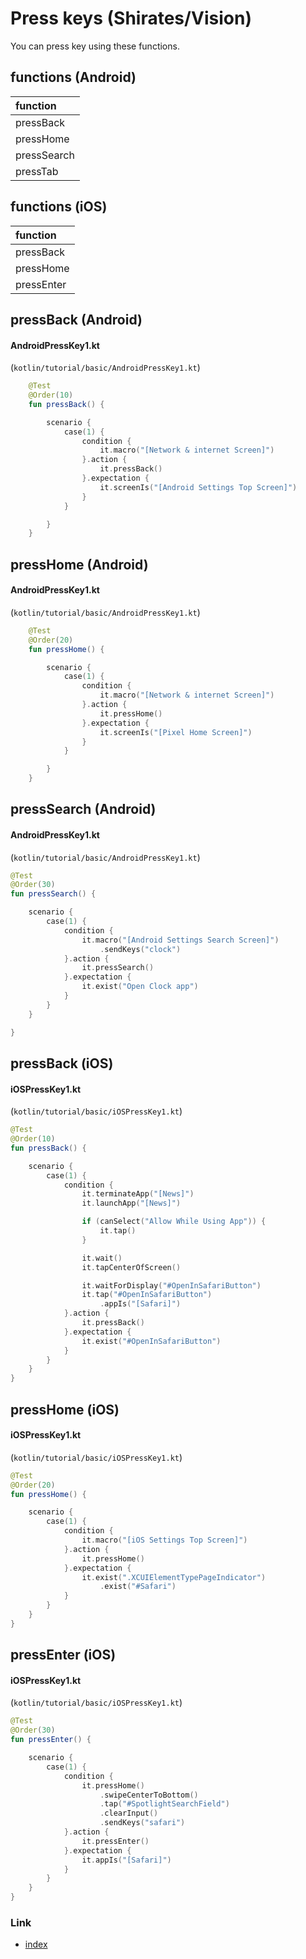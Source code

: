 # Press keys (Shirates/Vision)

You can press key using these functions.

## functions (Android)

| function    |
|:------------|
| pressBack   |
| pressHome   |
| pressSearch |
| pressTab    |

## functions (iOS)

| function   |
|:-----------|
| pressBack  |
| pressHome  |
| pressEnter |

## pressBack (Android)

#### AndroidPressKey1.kt

(`kotlin/tutorial/basic/AndroidPressKey1.kt`)

```kotlin
    @Test
    @Order(10)
    fun pressBack() {

        scenario {
            case(1) {
                condition {
                    it.macro("[Network & internet Screen]")
                }.action {
                    it.pressBack()
                }.expectation {
                    it.screenIs("[Android Settings Top Screen]")
                }
            }

        }
    }
```

## pressHome (Android)

#### AndroidPressKey1.kt

(`kotlin/tutorial/basic/AndroidPressKey1.kt`)

```kotlin
    @Test
    @Order(20)
    fun pressHome() {

        scenario {
            case(1) {
                condition {
                    it.macro("[Network & internet Screen]")
                }.action {
                    it.pressHome()
                }.expectation {
                    it.screenIs("[Pixel Home Screen]")
                }
            }

        }
    }
```

## pressSearch (Android)

#### AndroidPressKey1.kt

(`kotlin/tutorial/basic/AndroidPressKey1.kt`)

```kotlin
@Test
@Order(30)
fun pressSearch() {

    scenario {
        case(1) {
            condition {
                it.macro("[Android Settings Search Screen]")
                    .sendKeys("clock")
            }.action {
                it.pressSearch()
            }.expectation {
                it.exist("Open Clock app")
            }
        }
    }

}
```

## pressBack (iOS)

#### iOSPressKey1.kt

(`kotlin/tutorial/basic/iOSPressKey1.kt`)

```kotlin
@Test
@Order(10)
fun pressBack() {

    scenario {
        case(1) {
            condition {
                it.terminateApp("[News]")
                it.launchApp("[News]")

                if (canSelect("Allow While Using App")) {
                    it.tap()
                }

                it.wait()
                it.tapCenterOfScreen()

                it.waitForDisplay("#OpenInSafariButton")
                it.tap("#OpenInSafariButton")
                    .appIs("[Safari]")
            }.action {
                it.pressBack()
            }.expectation {
                it.exist("#OpenInSafariButton")
            }
        }
    }
}
```

## pressHome (iOS)

#### iOSPressKey1.kt

(`kotlin/tutorial/basic/iOSPressKey1.kt`)

```kotlin
@Test
@Order(20)
fun pressHome() {

    scenario {
        case(1) {
            condition {
                it.macro("[iOS Settings Top Screen]")
            }.action {
                it.pressHome()
            }.expectation {
                it.exist(".XCUIElementTypePageIndicator")
                    .exist("#Safari")
            }
        }
    }
}
```

## pressEnter (iOS)

#### iOSPressKey1.kt

(`kotlin/tutorial/basic/iOSPressKey1.kt`)

```kotlin
@Test
@Order(30)
fun pressEnter() {

    scenario {
        case(1) {
            condition {
                it.pressHome()
                    .swipeCenterToBottom()
                    .tap("#SpotlightSearchField")
                    .clearInput()
                    .sendKeys("safari")
            }.action {
                it.pressEnter()
            }.expectation {
                it.appIs("[Safari]")
            }
        }
    }
}
```

### Link

- [index](../../../../index.md)
